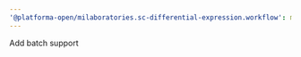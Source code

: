 ```yaml
---
'@platforma-open/milaboratories.sc-differential-expression.workflow': minor
---
```


Add batch support
